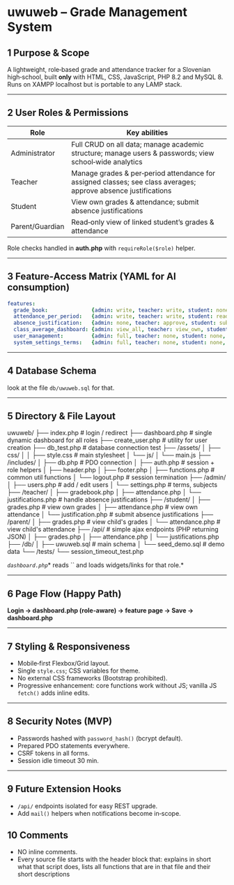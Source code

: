 # uwuweb – Grade Management System

## 1 Purpose & Scope

A lightweight, role‑based grade and attendance tracker for a Slovenian high‑school, built **only** with HTML, CSS, JavaScript, PHP 8.2 and MySQL 8. Runs on XAMPP localhost but is portable to any LAMP stack.

---

## 2 User Roles & Permissions

|  Role           |  Key abilities                                                                                                 |
| --------------- | -------------------------------------------------------------------------------------------------------------- |
| Administrator   | Full CRUD on all data; manage academic structure; manage users & passwords; view school‑wide analytics         |
| Teacher         | Manage grades & per‑period attendance for assigned classes; see class averages; approve absence justifications |
| Student         | View own grades & attendance; submit absence justifications                                                    |
| Parent/Guardian | Read‑only view of linked student’s grades & attendance                                                         |

Role checks handled in **auth.php** with `requireRole($role)` helper.

---

## 3 Feature‑Access Matrix (YAML for AI consumption)

```yaml
features:
  grade_book:              {admin: write, teacher: write, student: none, parent: none}
  attendance_per_period:   {admin: write, teacher: write, student: read, parent: read}
  absence_justification:   {admin: none, teacher: approve, student: submit, parent: read}
  class_average_dashboard: {admin: view_all, teacher: view_own, student: view_own, parent: view_own}
  user_management:         {admin: full, teacher: none, student: none, parent: none}
  system_settings_terms:   {admin: full, teacher: none, student: none, parent: none}
```

---

## 4 Database Schema

look at the file `db/uwuweb.sql` for that.


---

## 5 Directory & File Layout

uwuweb/
├── index.php                 # login / redirect
├── dashboard.php             # single dynamic dashboard for all roles
├── create_user.php           # utility for user creation
├── db_test.php               # database connection test
├── /assets/
│   ├── css/
│   │   ├── style.css         # main stylesheet
│   └── js/
│       └── main.js
├── /includes/
│   ├── db.php                # PDO connection
│   ├── auth.php              # session + role helpers
│   ├── header.php
│   ├── footer.php
│   ├── functions.php         # common util functions
│   └── logout.php            # session termination
├── /admin/
│   ├── users.php             # add / edit users
│   └── settings.php          # terms, subjects
├── /teacher/
│   ├── gradebook.php
│   ├── attendance.php
│   └── justifications.php    # handle absence justifications
├── /student/
│   ├── grades.php            # view own grades
│   ├── attendance.php        # view own attendance
│   └── justification.php     # submit absence justifications
├── /parent/
│   ├── grades.php            # view child's grades
│   └── attendance.php        # view child's attendance
├── /api/                     # simple ajax endpoints (PHP returning JSON)
│   ├── grades.php
│   ├── attendance.php
│   └── justifications.php
├── /db/
│   ├── uwuweb.sql            # main schema
│   └── seed_demo.sql         # demo data
└── /tests/
    └── session_timeout_test.php

*`dashboard.php`*\* reads `` and loads widgets/links for that role.\*

---

## 6 Page Flow (Happy Path)

**Login → dashboard.php (role‑aware) → feature page → Save → dashboard.php**

---

## 7 Styling & Responsiveness

- Mobile‑first Flexbox/Grid layout.
- Single `style.css`; CSS variables for theme.
- No external CSS frameworks (Bootstrap prohibited).
- Progressive enhancement: core functions work without JS; vanilla JS `fetch()` adds inline edits.

---

## 8 Security Notes (MVP)

- Passwords hashed with `password_hash()` (bcrypt default).
- Prepared PDO statements everywhere.
- CSRF tokens in all forms.
- Session idle timeout 30 min.

---

## 9 Future Extension Hooks

- `/api/` endpoints isolated for easy REST upgrade.
- Add `mail()` helpers when notifications become in‑scope.

## 10 Comments
- NO inline comments.
- Every source file starts with the header block that: explains in short what that script does, lists all functions that are in that file and their short descriptions
